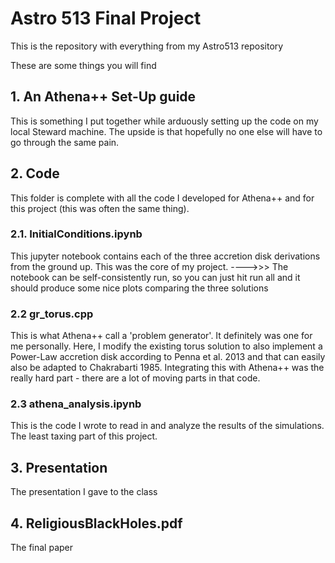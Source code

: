 # Astro 513 Final Project

This is the repository with everything from my Astro513 repository

These are some things you will find

## 1. An Athena++ Set-Up guide

This is something I put together while arduously setting up the code on my local Steward machine. The upside is that hopefully no one else will have to go through the same pain.

## 2. Code

This folder is complete with all the code I developed for Athena++ and for this project (this was often the same thing). 

### 2.1. InitialConditions.ipynb
This jupyter notebook contains each of the three accretion disk derivations from the ground up. This was the core of my project. 
---->>> The notebook can be self-consistently run, so you can just hit run all and it should produce some nice plots comparing the three solutions

### 2.2 gr_torus.cpp

This is what Athena++ call a 'problem generator'. It definitely was one for me personally.
Here, I modify the existing torus solution to also implement a Power-Law accretion disk according to Penna et al. 2013 and that can easily also be adapted to Chakrabarti 1985. Integrating this with Athena++ was the really hard part - there are a lot of moving parts in that code.

### 2.3 athena_analysis.ipynb
This is the code I wrote to read in and analyze the results of the simulations. The least taxing part of this project.

## 3. Presentation
The presentation I gave to the class

## 4. ReligiousBlackHoles.pdf
The final paper
